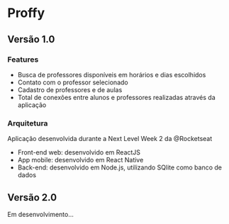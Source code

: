 # Proffy 

## Versão 1.0

### Features

- Busca de professores disponíveis em horários e dias escolhidos
- Contato com o professor selecionado
- Cadastro de professores e de aulas
- Total de conexões entre alunos e professores realizadas através da aplicação


### Arquitetura

Aplicação desenvolvida durante a Next Level Week 2 da @Rocketseat
- Front-end web: desenvolvido em ReactJS
- App mobile: desenvolvido em  React Native
- Back-end: desenvolvido em Node.js, utilizando SQlite como banco de dados
 
 
## Versão 2.0
 
 Em desenvolvimento...
